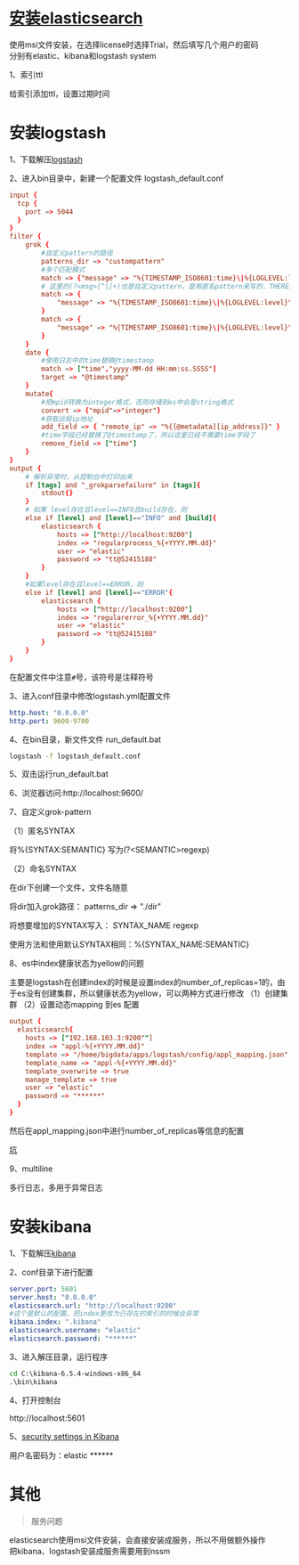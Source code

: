 
# [安装elasticsearch](https://www.elastic.co/guide/en/elasticsearch/reference/current/windows.html)

使用msi文件安装，在选择license时选择Trial，然后填写几个用户的密码   
分别有elastic、kibana和logstash system

1、索引ttl

给索引添加ttl，设置过期时间


# 安装logstash

1、下载解压[logstash](https://www.elastic.co/downloads/logstash)

2、进入bin目录中，新建一个配置文件 logstash_default.conf

```conf
input {
  tcp {
    port => 5044
  }
}
filter {
    grok {
        #自定义pattern的路径
        patterns_dir => "custompattern"
        #多个匹配模式
        match => {"message" => "%{TIMESTAMP_ISO8601:time}\|%{LOGLEVEL:level}\|%{WORD:cycle}\|%{WORD:build}\|%{WORD:meter}\|%{INT:mpid}\|%{GREEDYDATA:state}"}
        # 这里的(?<msg>[^|]+)也是自定义pattern，是用匿名pattern来写的，THEREST是在custompattern中自定义的SYNTAX
	    match => { 
            "message" => "%{TIMESTAMP_ISO8601:time}\|%{LOGLEVEL:level}\|(?<msg>[^|]+)\|%{THEREST:ex}"
        }
	    match => { 
            "message" => "%{TIMESTAMP_ISO8601:time}\|%{LOGLEVEL:level}\|(?<msg>[^|]+)"
        }  
    }
    date {
        #使用日志中的time替换@timestamp
        match => ["time","yyyy-MM-dd HH:mm:ss.SSSS"]
        target => "@timestamp"
    }
    mutate{
        #把mpid转换为integer格式，否则存储到es中会是string格式
        convert => {"mpid"=>"integer"}
        #获取远程ip地址
        add_field => { "remote_ip" => "%{[@metadata][ip_address]}" }
        #time字段已经替换了@timestamp了，所以这里已经不需要time字段了
        remove_field => ["time"]
    }
}
output {
    # 解析异常时，从控制台中打印出来
    if [tags] and "_grokparsefailure" in [tags]{
        stdout{}
    }
    # 如果 level存在且level==INFO且build存在，则
    else if [level] and [level]=="INFO" and [build]{
        elasticsearch {
            hosts => ["http://localhost:9200"]
            index => "regularprocess_%{+YYYY.MM.dd}"
            user => "elastic"
            password => "tt@52415188"
        }
    }
    #如果level存在且level==ERROR，则
    else if [level] and [level]=="ERROR"{
        elasticsearch {
            hosts => ["http://localhost:9200"]
            index => "regularerror_%{+YYYY.MM.dd}"
            user => "elastic"
            password => "tt@52415188"
        }
    }
}


```
在配置文件中注意`#`号，该符号是注释符号

3、进入conf目录中修改logstash.yml配置文件

```yml
http.host: "0.0.0.0"
http.port: 9600-9700
```

4、在bin目录，新文件文件  run_default.bat

```sh
logstash -f logstash_default.conf
```

5、双击运行run_default.bat

6、浏览器访问:http://localhost:9600/

7、自定义grok-pattern

（1）匿名SYNTAX

将%{SYNTAX:SEMANTIC} 写为(?\<SEMANTIC>regexp)

（2）命名SYNTAX

在dir下创建一个文件，文件名随意

将dir加入grok路径： patterns_dir => "./dir"

将想要增加的SYNTAX写入： SYNTAX_NAME regexp

使用方法和使用默认SYNTAX相同：%{SYNTAX_NAME:SEMANTIC}

8、es中index健康状态为yellow的问题

主要是logstash在创建index的时候是设置index的number_of_replicas=1的，由于es没有创建集群，所以健康状态为yellow，可以两种方式进行修改
（1）创建集群
（2）设置动态mapping 到es 配置

```conf
output {
  elasticsearch{
    hosts => ["192.168.103.3:9200""]
    index => "appl-%{+YYYY.MM.dd}"
    template => "/home/bigdata/apps/logstash/config/appl_mapping.json"
    template_name => "appl-%{+YYYY.MM.dd}"
    template_overwrite => true
    manage_template => true
    user => "elastic"
    password => "******"
  }
}
```
然后在appl_mapping.json中进行number_of_replicas等信息的配置

[坑](https://blog.csdn.net/u012516166/article/details/75106184)



9、multiline

多行日志，多用于异常日志

# 安装kibana

1、下载解压[kibana](https://www.elastic.co/downloads/kibana)

2、conf目录下进行配置

```yml
server.port: 5601
server.host: "0.0.0.0"
elasticsearch.url: "http://localhost:9200"
#这个是默认的配置，把index更改为已存在的索引的时候会异常
kibana.index: ".kibana"
elasticsearch.username: "elastic"
elasticsearch.password: "******"
```
3、进入解压目录，运行程序

```cmd
cd C:\kibana-6.5.4-windows-x86_64
.\bin\kibana
```

4、打开控制台

http://localhost:5601

5、[security settings in Kibana](https://www.elastic.co/guide/en/kibana/current/security-settings-kb.html#security-settings-kb)

用户名密码为：elastic ******


# 其他
>服务问题

elasticsearch使用msi文件安装，会直接安装成服务，所以不用做额外操作  
把kibana、logstash安装成服务需要用到nssm